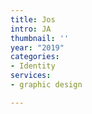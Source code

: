 ```yaml
---
title: Jos
intro: JA
thumbnail: ''
year: "2019"
categories:
- Identity
services:
- graphic design

---
```

